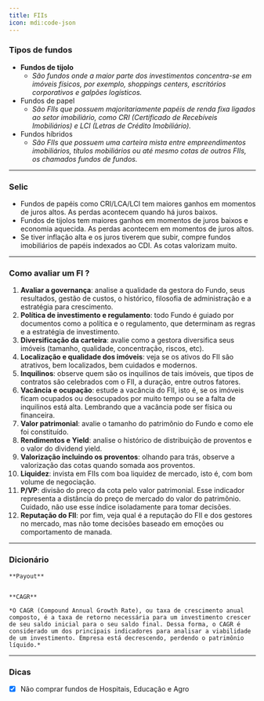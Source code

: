 ```yaml
---
title: FIIs
icon: mdi:code-json
---
```


### Tipos de fundos
- **Fundos de tijolo**
	- *São fundos onde a maior parte dos investimentos concentra-se em imóveis físicos, por exemplo, shoppings centers, escritórios corporativos e galpões logísticos.*
- Fundos de papel
	- *São FIIs que possuem majoritariamente papéis de renda fixa ligados ao setor imobiliário, como CRI (Certificado de Recebíveis Imobiliários) e LCI (Letras de Crédito Imobiliário).*
- Fundos híbridos
	- *São FIIs que possuem uma carteira mista entre empreendimentos imobiliários, títulos mobiliários ou até mesmo cotas de outros FIIs, os chamados fundos de fundos.*

---

### Selic
- Fundos de papéis como CRI/LCA/LCI tem maiores ganhos em momentos de juros altos. As perdas acontecem quando há juros baixos.
- Fundos de tijolos tem maiores ganhos em momentos de juros baixos e economia aquecida. As perdas acontecem em momentos de juros altos.
- Se tiver inflação alta e os juros tiverem que subir, compre fundos imobiliários de papéis indexados ao CDI. As cotas valorizam muito.

---

### Como avaliar um FI ?
1. **Avaliar a governança**: analise a qualidade da gestora do Fundo, seus resultados, gestão de custos, o histórico, filosofia de administração e a estratégia para crescimento.
2. **Política de investimento e regulamento**: todo Fundo é guiado por documentos como a política e o regulamento, que determinam as regras e a estratégia de investimento.
3. **Diversificação da carteira**: avalie como a gestora diversifica seus imóveis (tamanho, qualidade, concentração, riscos, etc).
4. **Localização e qualidade dos imóveis**: veja se os ativos do FII são atrativos, bem localizados, bem cuidados e modernos.
5. **Inquilinos**: observe quem são os inquilinos de tais imóveis, que tipos de contratos são celebrados com o FII, a duração, entre outros fatores.
6. **Vacância e ocupação**: estude a vacância do FII, isto é, se os imóveis ficam ocupados ou desocupados por muito tempo ou se a falta de inquilinos está alta. Lembrando que a vacância pode ser física ou financeira.
7. **Valor patrimonial**: avalie o tamanho do patrimônio do Fundo e como ele foi constituído.
8. **Rendimentos e Yield**: analise o histórico de distribuição de proventos e o valor do dividend yield.
9. **Valorização incluindo os proventos**: olhando para trás, observe a valorização das cotas quando somada aos proventos.
10. **Liquidez**: invista em FIIs com boa liquidez de mercado, isto é, com bom volume de negociação.
11. **P/VP**: divisão do preço da cota pelo valor patrimonial. Esse indicador representa a distância do preço de mercado do valor do patrimônio. Cuidado, não use esse índice isoladamente para tomar decisões.
12. **Reputação do FII**: por fim, veja qual é a reputação do FII e dos gestores no mercado, mas não tome decisões baseado em emoções ou comportamento de manada.

---

### Dicionário
```ad-hint
**Payout**


```
```ad-hint
**CAGR**

*O CAGR (Compound Annual Growth Rate), ou taxa de crescimento anual composto, é a taxa de retorno necessária para um investimento crescer de seu saldo inicial para o seu saldo final. Dessa forma, o CAGR é considerado um dos principais indicadores para analisar a viabilidade de um investimento. Empresa está decrescendo, perdendo o patrimônio líquido.*
```

---

### Dicas
- [x] Não comprar fundos de Hospitais, Educação e Agro